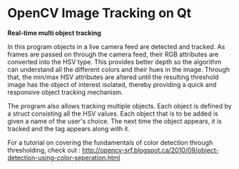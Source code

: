 # OpenCV Image Tracking on Qt
<b>Real-time multi object tracking</b>

In this program objects in a live camera feed are detected and tracked. As frames are passed on through the camera feed, their RGB attributes are converted into the HSV type. This provides better depth so the algorithm can understand all the different colors and their hues in the image. Through that, the min/max HSV attributes are altered until the resulting threshold image has the object of interest isolated, thereby providing a quick and responsive object tracking mechanism.

The program also allows tracking multiple objects. Each object is defined by a struct consisting all the HSV values. Each object that is to be added is given a name of the user's choice. The next time the object appears, it is tracked and the tag appears along with it.

For a tutorial on covering the fundamentals of color detection through thresholding, check out : http://opencv-srf.blogspot.ca/2010/09/object-detection-using-color-seperation.html
